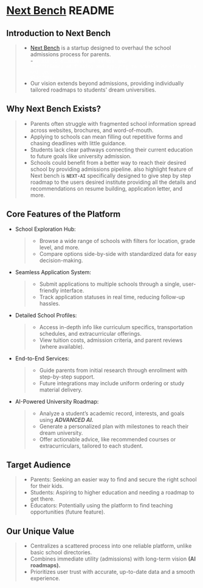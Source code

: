 # [Next Bench](https://next-bench-snowy.vercel.app/) README

## Introduction to Next Bench  
  >- [Next Bench](https://next-bench-snowy.vercel.app/) is a startup designed to overhaul the school admissions process for parents.  
   >-<code style="color:white">We aim to eliminate the stress and inefficiency of finding and applying to schools by offering a unified platform.</code>
   >- Our vision extends beyond admissions, providing individually tailored roadmaps to students' dream universities.

## Why Next Bench Exists?
  >- Parents often struggle with fragmented school information spread across websites, brochures, and word-of-mouth.  
  >- Applying to schools can mean filling out repetitive forms and chasing deadlines with little guidance.  
  >- Students lack clear pathways connecting their current education to future goals like university admission.  
  >- Schools could benefit from a better way to reach their desired school by providing admissions pipeline. also highlight feature of Next bench is __**`NEXT-AI`**__ specifically designed to give step by step roadmap to the users desired institute providing all the details and recommendations on resume building, application letter, and more. 

## Core Features of the Platform  

  - School Exploration Hub:  
    >- Browse a wide range of schools with filters for location, grade level, and more.  
    >- Compare options side-by-side with standardized data for easy decision-making.  
  - Seamless Application System:  
    >- Submit applications to multiple schools through a single, user-friendly interface.  
    >- Track application statuses in real time, reducing follow-up hassles.  
  - Detailed School Profiles:  
    >- Access in-depth info like curriculum specifics, transportation schedules, and extracurricular offerings.  
    >- View tuition costs, admission criteria, and parent reviews (where available).  
  - End-to-End Services:  
    >- Guide parents from initial research through enrollment with step-by-step support.  
    >- Future integrations may include uniform ordering or study material delivery.  

  - AI-Powered University Roadmap:  
    >- Analyze a student’s academic record, interests, and goals using ***ADVANCED AI.***  
    >- Generate a personalized plan with milestones to reach their dream university.  
    >- Offer actionable advice, like recommended courses or extracurriculars, tailored to each student.

## Target Audience  

  >- Parents: Seeking an easier way to find and secure the right school for their kids.
  >- Students: Aspiring to higher education and needing a roadmap to get there.
  >- Educators: Potentially using the platform to find teaching opportunities (future feature).  

## Our Unique Value 
  >- Centralizes a scattered process into one reliable platform, unlike basic school directories.  
  >- Combines immediate utility (admissions) with long-term vision **(AI roadmaps).**  
  >- Prioritizes user trust with accurate, up-to-date data and a smooth experience.
